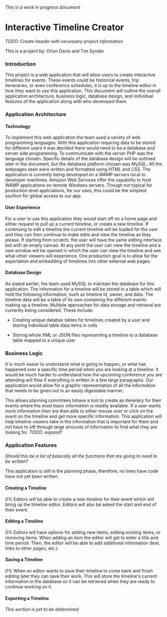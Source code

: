 *This is a work in progress document*
# Interactive Timeline Creator
*TODO: Create header with necessary project information*

This is a project by: Orion Davis and Tim Synder

### Introduction
This project is a web application that will allow users to create
interactive timelines for events.  These events could be
historical events, trip iteneraries, or even conference schedules,
it is up to the timeline editor in how they want to use this
application.  This document will outline the overall application
architecture, business logic, database design, and individual
features of the application along with who developed them.  

### Application Architecture
#### Technology 
To implement this web application the team used a variety of web
programming languages.  With this application requiring data to be
stored for different users it was decided there would need to be a
database and server side programming.  To communicate with the
server PHP was the language chosen.  Specific details of the
database design will be outlined later in the document, but the
database platform chosen was MySQL.  All the webpages seen were
written and formatted using HTML and CSS. The application is
currently being developed on a WAMP servers local to
developer machines. Amazon Web Services offer the capability to 
host WAMP applications on remote Windows servers. Though not 
typical for production level applciations, for our uses, this 
could be the simplest soultion for global access to our app.

#### User Experience
For a user to use this application they would start off on a home
page and either request to pull up a current timeline, or create
a new timeline.  If continuing to edit a timeline the current
timeline will be loaded for the user and they can then continue to
make edits and view the timeline as they please.  If starting from
scratch, the user will have the same editing interface but with an
empty canvas.  At any point the user can view the timeline and a
new window will be opened in which the user can view the timeline
and see what other viewers will experience. One production goal
is to allow for the exportation and embedding of timelines into
other external web pages.

#### Database Design
As stated earlier, the team used MySQL to maintain the database
for this application.  The information for a timeline will be
stored in a table which will hold the following information, such
as timeline id, owner, and data. The timeline data will be a table of its own containing the
different events making up a timeline. Multiple approaches for data storage and retrieval 
are currently being considered. These include:

  - Creating unique databse tables for timelines created by a user and storing individual table data items in cells
  
  - Storing whole XML or JSON files representing a timeline to a database table mapped to a unique user


### Business Logic
It is much easier to understand what is going to happen, or what
has happened over a specific time period when you are looking at a
timeline.  It would be much harder to understand how the upcoming
conference you are attending will flow if everything is written in
a few large paragraphs.  Our application would allow for a graphic
representation of all the information that needs to be given out
in an easily digestable manner.  

This allows planning commitees tohave a tool to create an
itenerary for their events where the most basic information is
readily available.  If a user wants more information then are then
able to either mouse over or click on the event on the timeline
and get more specific information.  This application will help
timeline viewers take in the information that is important for
them and not have to sift through large amounts of information to
find what they are looking for. *TODO: expand?*


### Application Features
*Should this be a list of basically all the functions that are
going to need to be written?*

This application is still in the planning phase, therefore, no
lines have code have not yet been written.

#### Creating a Timeline
*0%*
Editors will be able to create a new timeline for their event
which will bring up the timeline editor.  Editors will also be
asked the start and end of their event.

#### Editing a Timeline
*0%*
Editors will have options for adding new items, editing existing
items, or removing items.  When adding an item the editor will get
to enter a title and time period.  Then, the editor will be able
to add additional information (text, links to other pages, etc.).

#### Saving a Timeline
*0%*
When an editor wants to save their timeline to come back and
finish editing later they can save their work.  This will store
the timeline's current information in the database so it can be
retrieved when they are ready to continue working on it.

#### Exporting a Timeline
*This section is yet to be determined*
